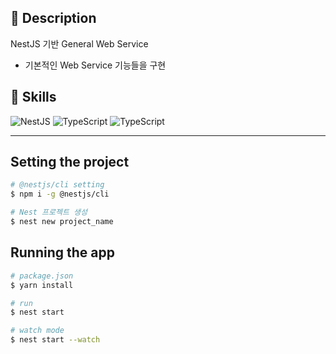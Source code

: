 ## :closed_book: Description
NestJS 기반 General Web Service
* 기본적인 Web Service 기능들을 구현


## :muscle: Skills
<p>
<img alt="NestJS" src="https://img.shields.io/badge/NestJS-v9.1.4-E0234E?style=flat-square&logo=NestJS&logoColor=white">
<img alt="TypeScript" src="https://img.shields.io/badge/TypeScript-v4.7.4-3178C6?style=flat-square&logo=TypeScript&logoColor=white">
<img alt="TypeScript" src="https://img.shields.io/badge/Node.js-v16.17.1-339933?style=flat-square&logo=Node.js&logoColor=white">
</p>

---
## Setting the project

```bash
# @nestjs/cli setting
$ npm i -g @nestjs/cli

# Nest 프로젝트 생성
$ nest new project_name

```

## Running the app
```bash
# package.json
$ yarn install

# run
$ nest start

# watch mode
$ nest start --watch
```

